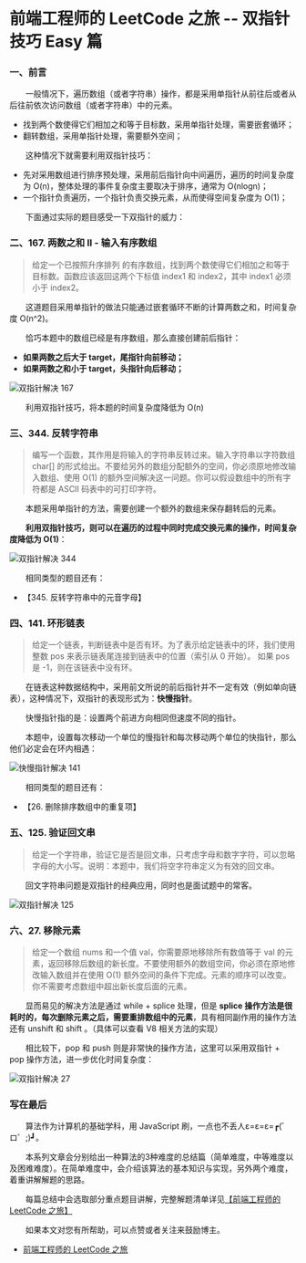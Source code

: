 # 前端工程师的 LeetCode 之旅 -- 双指针技巧 Easy 篇

### 一、前言

  &emsp;&emsp;一般情况下，遍历数组（或者字符串）操作，都是采用单指针从前往后或者从后往前依次访问数组（或者字符串）中的元素。

  - 找到两个数使得它们相加之和等于目标数，采用单指针处理，需要嵌套循环；
  - 翻转数组，采用单指针处理，需要额外空间；

  &emsp;&emsp;这种情况下就需要利用双指针技巧：

  - 先对采用数组进行排序预处理，采用前后指针向中间遍历，遍历的时间复杂度为 O(n)，整体处理的事件复杂度主要取决于排序，通常为 O(nlogn)；
  - 一个指针负责遍历，一个指针负责交换元素，从而使得空间复杂度为 O(1)；

  &emsp;&emsp;下面通过实际的题目感受一下双指针的威力：

### 二、167. 两数之和 II - 输入有序数组

  > 给定一个已按照升序排列 的有序数组，找到两个数使得它们相加之和等于目标数。函数应该返回这两个下标值 index1 和 index2，其中 index1 必须小于 index2。

  &emsp;&emsp;这道题目采用单指针的做法只能通过嵌套循环不断的计算两数之和，时间复杂度 O(n^2)。

  &emsp;&emsp;恰巧本题中的数组已经是有序数组，那么直接创建前后指针：

  - **如果两数之后大于 target，尾指针向前移动；**
  - **如果两数之和小于 target，头指针向后移动；**

  ![双指针解决 167](./167-two-points.png)

  &emsp;&emsp;利用双指针技巧，将本题的时间复杂度降低为 O(n)

### 三、344. 反转字符串

  > 编写一个函数，其作用是将输入的字符串反转过来。输入字符串以字符数组 char[] 的形式给出。不要给另外的数组分配额外的空间，你必须原地修改输入数组、使用 O(1) 的额外空间解决这一问题。你可以假设数组中的所有字符都是 ASCII 码表中的可打印字符。

  &emsp;&emsp;本题采用单指针的方法，需要创建一个额外的数组来保存翻转后的元素。

  &emsp;&emsp;**利用双指针技巧，则可以在遍历的过程中同时完成交换元素的操作，时间复杂度降低为 O(1)**：

  ![双指针解决 344](./344-two-points.png)

  &emsp;&emsp;相同类型的题目还有：

  - 【345. 反转字符串中的元音字母】

### 四、141. 环形链表

  > 给定一个链表，判断链表中是否有环。为了表示给定链表中的环，我们使用整数 pos 来表示链表尾连接到链表中的位置（索引从 0 开始）。 如果 pos 是 -1，则在该链表中没有环。

  &emsp;&emsp;在链表这种数据结构中，采用前文所说的前后指针并不一定有效（例如单向链表），这种情况下，双指针的表现形式为：**快慢指针**。

  &emsp;&emsp;快慢指针指的是：设置两个前进方向相同但速度不同的指针。

  &emsp;&emsp;本题中，设置每次移动一个单位的慢指针和每次移动两个单位的快指针，那么他们必定会在环内相遇：

  ![快慢指针解决 141](./141-two-points.png)

  &emsp;&emsp;相同类型的题目还有：

  - 【26. 删除排序数组中的重复项】

### 五、125. 验证回文串

  > 给定一个字符串，验证它是否是回文串，只考虑字母和数字字符，可以忽略字母的大小写。说明：本题中，我们将空字符串定义为有效的回文串。

  &emsp;&emsp;回文字符串问题是双指针的经典应用，同时也是面试题中的常客。

  ![双指针解决 125](./125-two-points.png)

### 六、27. 移除元素

  > 给定一个数组 nums 和一个值 val，你需要原地移除所有数值等于 val 的元素，返回移除后数组的新长度。不要使用额外的数组空间，你必须在原地修改输入数组并在使用 O(1) 额外空间的条件下完成。元素的顺序可以改变。你不需要考虑数组中超出新长度后面的元素。

  &emsp;&emsp;显而易见的解决方法是通过 while + splice 处理，但是 **splice 操作方法是很耗时的，每次删除元素之后，需要重排数组中的元素**，具有相同副作用的操作方法还有 unshift 和 shift 。（具体可以查看 V8 相关方法的实现）

  &emsp;&emsp;相比较下，pop 和 push 则是非常快的操作方法，这里可以采用双指针 + pop 操作方法，进一步优化时间复杂度：

  ![双指针解决 27](./27-two-points.png)

### 写在最后

  &emsp;&emsp;算法作为计算机的基础学科，用 JavaScript 刷，一点也不丢人ε=ε=ε=┏(゜ロ゜;)┛。

  &emsp;&emsp;本系列文章会分别给出一种算法的3种难度的总结篇（简单难度，中等难度以及困难难度）。在简单难度中，会介绍该算法的基本知识与实现，另外两个难度，着重讲解解题的思路。

  &emsp;&emsp;每篇总结中会选取部分重点题目讲解，完整解题清单详见[【前端工程师的 LeetCode 之旅】](https://github.com/15751165579/LeetCode)
  
  &emsp;&emsp;如果本文对您有所帮助，可以点赞或者关注来鼓励博主。


- [前端工程师的 LeetCode 之旅](https://github.com/15751165579/LeetCode)

